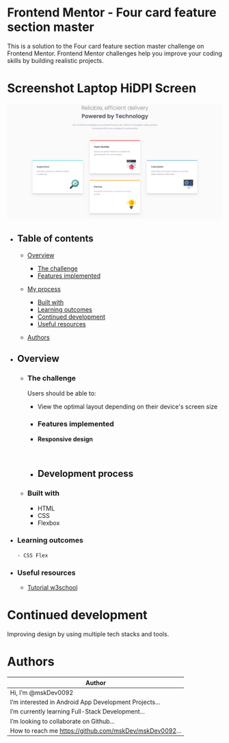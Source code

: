 # Frontend Mentor - Four card feature section master
This is a solution to the Four card feature section master challenge on Frontend Mentor. Frontend Mentor challenges help you improve your coding skills by building realistic projects.

# Screenshot Laptop HiDPI Screen
![image](https://github.com/mskDev0092/Four-card-feature-section-master/blob/main/Screenshot%202023-08-04%20at%2022-33-01%20Frontend%20Mentor%20Four%20card%20feature%20section.png)

- ## **Table of contents**

    - [Overview](#overview)
      - [The challenge](#the-challenge)
      - [Features implemented](#features-implemented)
     
    - [My process](#my-process)
      - [Built with](#built-with)
      - [Learning outcomes](#learning-outcomes)
      - [Continued development](#continued-development)
      - [Useful resources](#useful-resources)
    - [Authors](#authors)

- ## **Overview**

    - ### **The challenge**

      Users should be able to:
      - View the optimal layout depending on their device's screen size
      
      - ### **Features implemented**
      
      - **Responsive design** 
      
      ![]()
      
      - ## **Development process**

    - ### **Built with**

      - HTML
      - CSS  
      - Flexbox
      
- ### Learning outcomes 

      - CSS Flex
  
 - ### **Useful resources**

      - [Tutorial w3school](https://www.w3schools.com)
      

# Continued development

Improving design by using multiple tech stacks and tools.

# Authors

   |                       Author                             |
   |  -----------------------------------------------------   |
   |  Hi, I’m @mskDev0092                                     |
   |  I’m interested in Android App Development Projects...   |
   |  I’m currently learning Full-Stack Development...        |
   |  I’m looking to collaborate on Github...                 |
   |  How to reach me https://github.com/mskDev/mskDev0092... |

